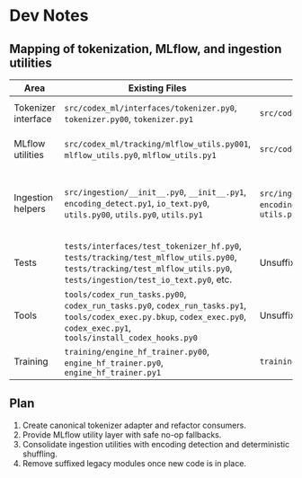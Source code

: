 # Dev Notes

## Mapping of tokenization, MLflow, and ingestion utilities

| Area | Existing Files | Canonical Target | Notes |
|------|----------------|------------------|-------|
| Tokenizer interface | `src/codex_ml/interfaces/tokenizer.py0`, `tokenizer.py00`, `tokenizer.py1` | `src/codex_ml/interfaces/tokenizer.py` | Implement `TokenizerAdapter` with HF wrapper |
| MLflow utilities | `src/codex_ml/tracking/mlflow_utils.py001`, `mlflow_utils.py0`, `mlflow_utils.py1` | `src/codex_ml/tracking/mlflow_utils.py` | Dataclass config + no-op fallbacks |
| Ingestion helpers | `src/ingestion/__init__.py0`, `__init__.py1`, `encoding_detect.py1`, `io_text.py0`, `utils.py00`, `utils.py0`, `utils.py1` | `src/ingestion/__init__.py`, `encoding_detect.py`, `io_text.py`, `utils.py` | Consolidate reading, encoding detection, and deterministic shuffle |
| Tests | `tests/interfaces/test_tokenizer_hf.py0`, `tests/tracking/test_mlflow_utils.py00`, `tests/tracking/test_mlflow_utils.py0`, `tests/ingestion/test_io_text.py0`, etc. | Unsuffixed equivalents | Update to exercise canonical modules |
| Tools | `tools/codex_run_tasks.py00`, `codex_run_tasks.py0`, `codex_run_tasks.py1`, `tools/codex_exec.py.bkup`, `codex_exec.py0`, `codex_exec.py1`, `tools/install_codex_hooks.py0` | Unsuffixed scripts | Remove legacy variants |
| Training | `training/engine_hf_trainer.py00`, `engine_hf_trainer.py0`, `engine_hf_trainer.py1` | `training/engine_hf_trainer.py` | Merge features and drop suffixes |

## Plan

1. Create canonical tokenizer adapter and refactor consumers.
2. Provide MLflow utility layer with safe no-op fallbacks.
3. Consolidate ingestion utilities with encoding detection and deterministic shuffling.
4. Remove suffixed legacy modules once new code is in place.
